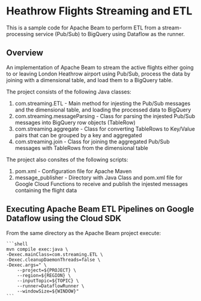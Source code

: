 # Heathrow Flights Streaming and ETL
This is a sample code for Apache Beam to perform ETL from a stream-processing service (Pub/Sub) to BigQuery using Dataflow as the runner. 

## Overview
An implementation of Apache Beam to stream the active flights either going to or leaving London Heathrow airport using Pub/Sub, process the data by joining with a dimensional table, and load them to a BigQuery table. 

The project consists of the following Java classes:

1. com.streaming.ETL - Main method for injesting the Pub/Sub messages and the dimensional table, and loading the processed data to BigQuery
2. com.streaming.messageParsing - Class for parsing the injested Pub/Sub messages into BigQuery row objects (TableRow)
3. com.streaming.aggregate - Class for converting TableRows to Key/Value pairs that can be grouped by a key and aggregated
4. com.streaming.join - Class for joining the aggregated Pub/Sub messages with TableRows from the dimensional table 

The project also consites of the following scripts:

1. pom.xml - Configuration file for Apache Maven
2. message_publisher - Directory with Java Class and pom.xml file for Google Cloud Functions to receive and publish the injested messages containing the flight data

## Executing Apache Beam ETL Pipelines on Google Dataflow using the Cloud SDK

From the same directory as the Apache Beam project execute:

    ```shell
    mvn compile exec:java \
    -Dexec.mainClass=com.streaming.ETL \
    -Dexec.cleanupDaemonThreads=false \
    -Dexec.args=" \
        --project=${PROJECT} \
        --region=${REGION} \
        --inputTopic=${TOPIC} \
        --runner=DataflowRunner \
        --windowSize=${WINDOW}"
    ```
